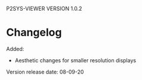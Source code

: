 P2SYS-VIEWER VERSION 1.0.2

# Changelog

Added:

- Aesthetic changes for smaller resolution displays

Version release date: 08-09-20
